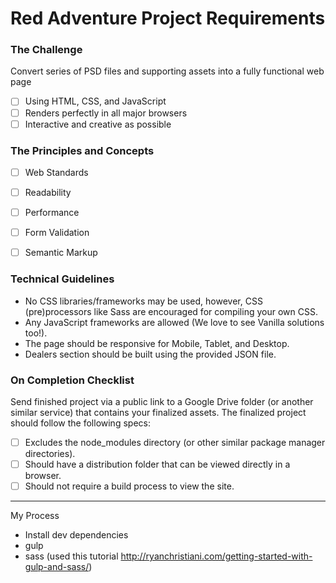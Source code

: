 # Red Adventure Project Requirements

### The Challenge
Convert series of PSD files and supporting assets into a fully functional web page
- [ ] Using HTML, CSS, and JavaScript
- [ ] Renders perfectly in all major browsers
- [ ] Interactive and creative as possible

### The Principles and Concepts
- [ ] Web Standards
- [ ] Readability
- [ ] Performance
- [ ] Form Validation
- [ ] Semantic Markup

 
### Technical Guidelines
  * No CSS libraries/frameworks may be used, however, CSS (pre)processors like Sass are encouraged for compiling your own CSS.
  * Any JavaScript frameworks are allowed (We love to see Vanilla solutions too!).
  * The page should be responsive for Mobile, Tablet, and Desktop.
  * Dealers section should be built using the provided JSON file.

### On Completion Checklist
Send finished project via a public link to a Google Drive folder (or another similar service) that contains your finalized assets. The finalized project should follow the following specs:
- [ ] Excludes the node_modules directory (or other similar package manager directories).
- [ ] Should have a distribution folder that can be viewed directly in a browser.
- [ ] Should not require a build process to view the site.

-----------
My Process
* Install dev dependencies
* gulp
* sass (used this tutorial http://ryanchristiani.com/getting-started-with-gulp-and-sass/)